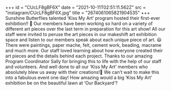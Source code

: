 +++
id = "CUcLF8gBF6X"
date = "2021-10-11T02:51:11.562Z"
src = "instagram/CUcLF8gBF6X.jpg"
title = "2674061065821904535"
+++
Sunshine Butterflies talented ‘Kiss My Art’ program hosted their first-ever exhibition!! 🎨 Our members have been working so hard on a variety of different art pieces over the last term in preparation for this art show! All our staff were invited to peruse the art pieces in our makeshift art exhibition space and listen to our members speak about each unique piece of art. 😃 There were paintings, paper mache, felt, cement work, beading, macrame and much more. Our staff loved learning about how everyone created their art pieces and the details behind each project. Thanks to our amazing Program Coordinator Sally for bringing this to life with the help of our staff and volunteers. And well done to all our ‘Kiss My Art’ members who absolutely blew us away with their creations!💜 We can’t wait to make this into a fabulous event one day! How amazing would a big ‘Kiss My Art’ exhibition be on the beautiful lawn at ‘Our Backyard’?